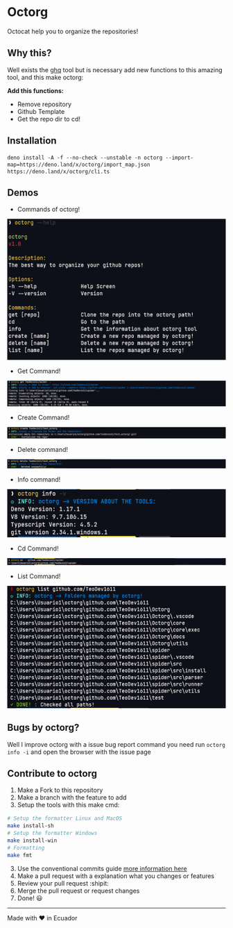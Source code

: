 # Octorg

Octocat help you to organize the repositories!

## Why this?

Well exists the [ghq](https://github.com/x-motemen/ghq) tool but is necessary
add new functions to this amazing tool, and this make octorg:

**Add this functions:**

- Remove repository
- Github Template
- Get the repo dir to cd!

## Installation

```
deno install -A -f --no-check --unstable -n octorg --import-map=https://deno.land/x/octorg/import_map.json https://deno.land/x/octorg/cli.ts
```

## Demos

- Commands of octorg!

![Commands](./docs/demo_commands.PNG)

- Get Command!

![Get Octorg](./docs/demo_get.PNG)

- Create Command!

![Create Command](./docs/demo_create.PNG)

- Delete command!

![Delete Command](./docs/demo_delete.PNG)

- Info command!

![Info Command](./docs/demo_info.PNG)

- Cd Command!

![Cd Command](./docs/demo_cd.PNG)

- List Command!

![List command](./docs/demo_list.PNG)

## Bugs by octorg?

Well I improve octorg with a issue bug report command you need run
`octorg info -i` and open the browser with the issue page

## Contribute to octorg

1. Make a Fork to this repository
2. Make a branch with the feature to add
3. Setup the tools with this make cmd:

```sh
# Setup the formatter Linux and MacOS
make install-sh
# Setup the formatter Windows
make install-win
# Formatting
make fmt
```

3. Use the conventional commits guide
   [more information here](https://www.conventionalcommits.org/en/v1.0.0/)
4. Make a pull request with a explanation what you changes or features
5. Review your pull request :shipit:
6. Merge the pull request or request changes
7. Done! :smiley:

---

Made with :heart: in Ecuador
